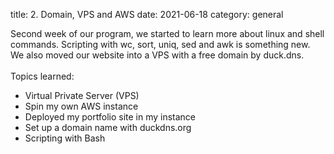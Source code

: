 title: 2. Domain, VPS and AWS
date: 2021-06-18
category: general


Second week of our program, we started to learn more about linux and shell <br>
commands. Scripting with wc, sort, uniq, sed and awk is something new.<br> 
We also moved our website into a VPS with a free domain by duck.dns.<br>
<br>
Topics learned:<br>

- Virtual Private Server (VPS)
- Spin my own AWS instance
- Deployed my portfolio site in my instance
- Set up a domain name with duckdns.org
- Scripting with Bash